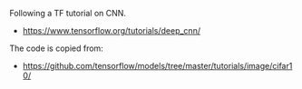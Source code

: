 
Following a TF tutorial on CNN.

 * https://www.tensorflow.org/tutorials/deep_cnn/

The code is copied from:
 * https://github.com/tensorflow/models/tree/master/tutorials/image/cifar10/

